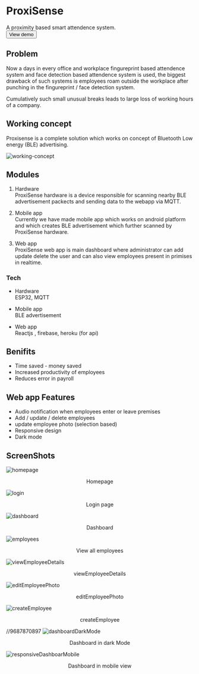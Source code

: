 # ProxiSense

A proximity based smart attendence system.
<br/>
<a href="https://proxisense.ravindrabosamiya.tech/">
<button> View demo</button></a>

## Problem

Now a days in every office and workplace fingureprint based attendence system and face detection based attendence system is used, the biggest drawback of such systems is employees roam outside the workplace after punching in the fingureprint / face detection system.

Cumulatively such small unusual breaks leads to large
loss of working hours of a company.

## Working concept

Proxisense is a complete solution which works on concept of Bluetooth Low energy (BLE) advertising.
<br/>

<img src="src/indoorTracking.jpeg" alt="working-concept"/>

## Modules

1. Hardware <br/>
   ProxiSense hardware is a device responsible for scanning nearby BLE advertisement packects and sending data to the webapp via MQTT.

2. Mobile app <br/>
   Currently we have made mobile app which works on android platform and which creates BLE advertisement which further scanned by ProxiSense hardware.

3. Web app <br/>
   ProxiSense web app is main dashboard where administrator can add update delete the user and can also view employees present in primises in realtime.

### Tech

- Hardware <br/>
  ESP32, MQTT

- Mobile app <br/>
  BLE advertisement

- Web app <br/>
  Reactjs , firebase, heroku (for api)

## Benifits

- Time saved - money saved
- Increased productivity of employees
- Reduces error in payroll

## Web app Features

- Audio notification when employees enter or leave premises
- Add / update / delete employees
- update employee photo (selection based)
- Responsive design
- Dark mode

## ScreenShots

<img src="screenshots/fullPage.png" alt="homepage"/>
<p align="center">Homepage</p>

<img src="screenshots/login.png" alt="login"/>
<p align="center">Login page</p>

<img src="screenshots/dashboard.png" alt="dashboard"/>
<p align="center">Dashboard</p>

<img src="screenshots/employees.png" alt="employees"/>
<p align="center">View all employees</p>

<img src="screenshots/viewEmployeeDetails.png" alt="viewEmployeeDetails"/>
<p align="center">viewEmployeeDetails</p>

<img src="screenshots/editEmployeePhoto.png" alt="editEmployeePhoto"/>
<p align="center">editEmployeePhoto</p>



<img src="screenshots/createEmployee.png" alt="createEmployee"/>
<p align="center">createEmployee</p>
//9687870897
<img src="screenshots/dashboardDarkMode.png" alt="dashboardDarkMode"/>
<p align="center">Dashboard in dark Mode</p>

<img src="screenshots/responsiveDashboarMobile.png" alt="responsiveDashboarMobile"/>
<p align="center"> Dashboard in mobile view </p>
